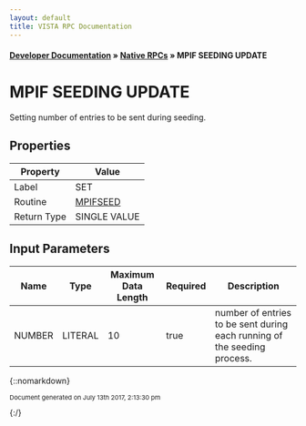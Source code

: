 ```yaml
---
layout: default
title: VISTA RPC Documentation
---
```


#### [Developer Documentation](../index) &#187; [Native RPCs](TableOfContents) &#187; MPIF SEEDING UPDATE<br/>
# MPIF SEEDING UPDATE

Setting number of entries to be sent during seeding.

## Properties

Property | Value
--- | ---
Label | SET
Routine | [MPIFSEED](http://code.osehra.org/dox/Routine_MPIFSEED_source.html)
Return Type | SINGLE VALUE


## Input Parameters

Name | Type | Maximum Data Length | Required | Description
--- | --- | --- | --- | ---
NUMBER | LITERAL | 10 | true | number of entries to be sent during each running of the seeding process.



{::nomarkdown} <br/><p style="font-size: 11px">Document generated on July 13th 2017, 2:13:30 pm</p>{:/}